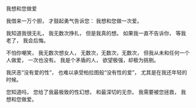 我想和您做爱

我借来一万个胆，
才鼓起勇气告诉您：
我想和您做一次爱。

我知道我很无礼，
我无数次挣扎，
但是我真的想。
如果我一直不告诉你，
等我老了，
我会后悔。

不怕你嘲笑，
我无数次想女人，
无数次，无数次，无数次，
但我从未和任何一个人做爱，
一次也没有。
我是个矛盾的人，
欲望极强，却极为挑剔。

我厌恶“没有爱的性”，
也难以承受柏拉图般“没有性的爱”，
尤其是在我还年轻的时候。

您知道吗，
您给了我最极致的性幻想，
和最深切的无奈。
我需要被您拯救，
我想和您做爱。
